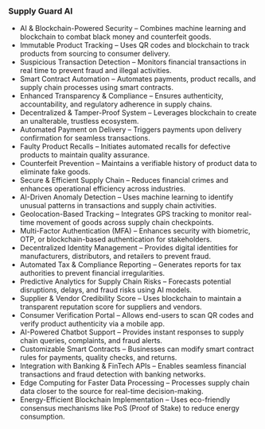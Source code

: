 ### Supply Guard AI  

- AI & Blockchain-Powered Security – Combines machine learning and blockchain to combat black money and counterfeit goods.  
- Immutable Product Tracking – Uses QR codes and blockchain to track products from sourcing to consumer delivery.  
- Suspicious Transaction Detection – Monitors financial transactions in real time to prevent fraud and illegal activities.  
- Smart Contract Automation – Automates payments, product recalls, and supply chain processes using smart contracts.  
- Enhanced Transparency & Compliance – Ensures authenticity, accountability, and regulatory adherence in supply chains.  
- Decentralized & Tamper-Proof System – Leverages blockchain to create an unalterable, trustless ecosystem.  
- Automated Payment on Delivery – Triggers payments upon delivery confirmation for seamless transactions.  
- Faulty Product Recalls – Initiates automated recalls for defective products to maintain quality assurance.  
- Counterfeit Prevention – Maintains a verifiable history of product data to eliminate fake goods.  
- Secure & Efficient Supply Chain – Reduces financial crimes and enhances operational efficiency across industries.
- AI-Driven Anomaly Detection – Uses machine learning to identify unusual patterns in transactions and supply chain activities.  
- Geolocation-Based Tracking – Integrates GPS tracking to monitor real-time movement of goods across supply chain checkpoints.  
- Multi-Factor Authentication (MFA) – Enhances security with biometric, OTP, or blockchain-based authentication for stakeholders.  
- Decentralized Identity Management – Provides digital identities for manufacturers, distributors, and retailers to prevent fraud.  
- Automated Tax & Compliance Reporting – Generates reports for tax authorities to prevent financial irregularities.  
- Predictive Analytics for Supply Chain Risks – Forecasts potential disruptions, delays, and fraud risks using AI models.  
- Supplier & Vendor Credibility Score – Uses blockchain to maintain a transparent reputation score for suppliers and vendors.  
- Consumer Verification Portal – Allows end-users to scan QR codes and verify product authenticity via a mobile app.  
- AI-Powered Chatbot Support – Provides instant responses to supply chain queries, complaints, and fraud alerts.  
- Customizable Smart Contracts – Businesses can modify smart contract rules for payments, quality checks, and returns.  
- Integration with Banking & FinTech APIs – Enables seamless financial transactions and fraud detection with banking networks.  
- Edge Computing for Faster Data Processing – Processes supply chain data closer to the source for real-time decision-making.  
- Energy-Efficient Blockchain Implementation – Uses eco-friendly consensus mechanisms like PoS (Proof of Stake) to reduce energy consumption.  

